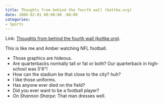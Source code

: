 ```yaml
---
title: Thoughts from behind the fourth wall (kottke.org)
date: 2006-02-01 00:00:00 -08:00
categories:
- Sports
---
```


<p>
Link: <a href="http://www.kottke.org/06/02/fourth-wall" title="Thoughts from behind the fourth wall (kottke.org)">Thoughts from behind the fourth wall (kottke.org)</a>.
</p>
<p>
This is like me and Amber watching NFL football.
</p>
<ul>
<li>Those graphics are hideous.</li>
<li>Are quarterbacks normally tall or fat or both? Our quarterback in high-school was 5'6&quot;!</li>
<li>How can the stadium be that close to the city?<em> huh?</em></li>
<li>I like those uniforms.</li>
<li>Has anyone ever died on the field?</li>
<li>Did you ever want to be a football player?</li>
<li><em>On Shannon Sharpe:</em> That man dresses well.</li>
</ul>
